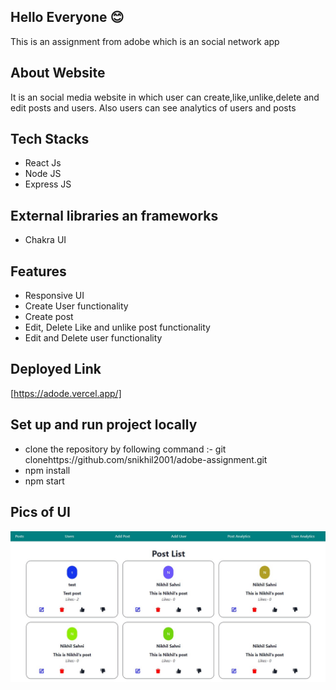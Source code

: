 ## Hello Everyone 😊

This is an assignment from adobe which is an social network app

## About Website

It is an social media website in which user can create,like,unlike,delete and edit posts and users. Also users can see analytics of users and posts

## Tech Stacks

- React Js
- Node JS
- Express JS

## External libraries an frameworks

- Chakra UI

## Features

- Responsive UI
- Create User functionality
- Create post
- Edit, Delete Like and unlike post functionality
- Edit and Delete user functionality

## Deployed Link

[https://adode.vercel.app/]

## Set up and run project locally

- clone the repository by following command :- git clonehttps://github.com/snikhil2001/adobe-assignment.git
- npm install
- npm start

## Pics of UI

![Posts](frontend/src/Images/postpage.jpg)
